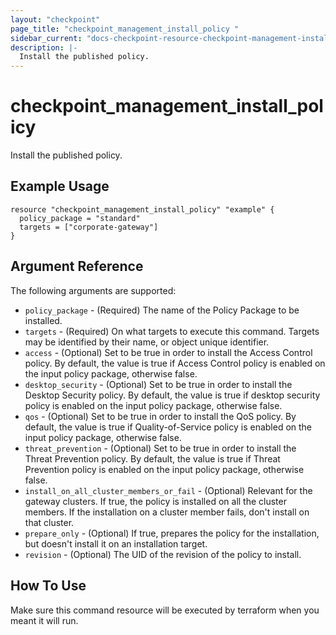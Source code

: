 ```yaml
---
layout: "checkpoint"
page_title: "checkpoint_management_install_policy "
sidebar_current: "docs-checkpoint-resource-checkpoint-management-install-policy"
description: |-
  Install the published policy.
---
```


# checkpoint_management_install_policy

Install the published policy.

## Example Usage

```hcl
resource "checkpoint_management_install_policy" "example" {
  policy_package = "standard"
  targets = ["corporate-gateway"]
}
```

## Argument Reference

The following arguments are supported:

* `policy_package` - (Required) The name of the Policy Package to be installed.
* `targets` - (Required) On what targets to execute this command. Targets may be identified by their name, or object unique identifier.
* `access` - (Optional) Set to be true in order to install the Access Control policy. By default, the value is true if Access Control policy is enabled on the input policy package, otherwise false.
* `desktop_security` - (Optional) Set to be true in order to install the Desktop Security policy. By default, the value is true if desktop security policy is enabled on the input policy package, otherwise false.
* `qos` - (Optional) Set to be true in order to install the QoS policy. By default, the value is true if Quality-of-Service policy is enabled on the input policy package, otherwise false.
* `threat_prevention` - (Optional) Set to be true in order to install the Threat Prevention policy. By default, the value is true if Threat Prevention policy is enabled on the input policy package, otherwise false.
* `install_on_all_cluster_members_or_fail` - (Optional) Relevant for the gateway clusters. If true, the policy is installed on all the cluster members. If the installation on a cluster member fails, don't install on that cluster.
* `prepare_only` - (Optional) If true, prepares the policy for the installation, but doesn't install it on an installation target.
* `revision` - (Optional) The UID of the revision of the policy to install.


## How To Use
Make sure this command resource will be executed by terraform when you meant it will run.  



